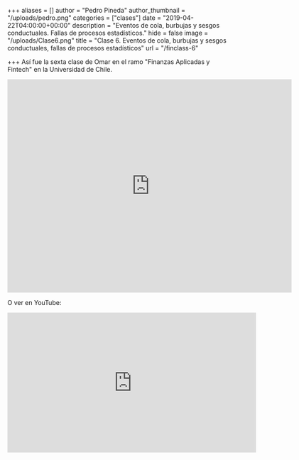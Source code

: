 +++
aliases = []
author = "Pedro Pineda"
author_thumbnail = "/uploads/pedro.png"
categories = ["clases"]
date = "2019-04-22T04:00:00+00:00"
description = "Eventos de cola, burbujas y sesgos conductuales. Fallas de procesos estadísticos."
hide = false
image = "/uploads/Clase6.png"
title = "Clase 6. Eventos de cola, burbujas y sesgos conductuales, fallas de procesos estadísticos"
url = "/finclass-6"

+++
Así fue la sexta clase de Omar en el ramo "Finanzas Aplicadas y Fintech" en la Universidad de Chile.

<div style="text-align:center">
<iframe src="https://player.vimeo.com/video/352076630" width="640" height="480" frameborder="0" allow="autoplay; fullscreen" allowfullscreen></iframe>
</div>

O ver en YouTube:

<div style="text-align:center">  
<iframe width="560" height="315" src="https://www.youtube.com/embed/29xGxS5-wZ8" frameborder="0" allow="accelerometer; autoplay; encrypted-media; gyroscope; picture-in-picture" allowfullscreen></iframe>
</div>